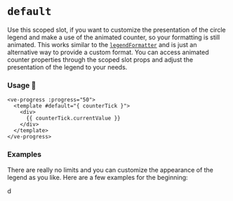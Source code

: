 # `default`

Use this scoped slot, if you want to customize the presentation of the circle legend and make a use of the animated counter,
so your formatting is still animated. This works similar to the [`legendFormatter`](#legendformatter) and is just
an alternative way to provide a custom format. You can access animated counter properties through the scoped slot
props and adjust the presentation of the legend to your needs.

### Usage 📜

```vue
<ve-progress :progress="50">
  <template #default="{ counterTick }">
    <div>
      {{ counterTick.currentValue }}
    </div>
  </template>
</ve-progress>
```

### Examples

There are really no limits and you can customize the appearance of the legend as you like.
Here are a few examples for the beginning:

<script setup>
import DefaultSlot from '../../.vitepress/theme/Guide/Slots/DefaultSlot.vue'
</script>

<DefaultSlot>
<template #code>

<<< @/.vitepress/theme/Guide/Slots/Snippet1.vue{vue}

</template>
</DefaultSlot>
d
